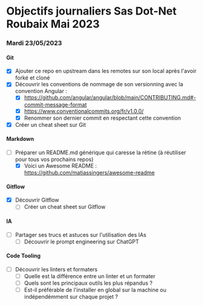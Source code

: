 # Objectifs journaliers Sas Dot-Net Roubaix Mai 2023

### Mardi 23/05/2023

#### Git

- [X] Ajouter ce repo en upstream dans les remotes sur son local après l'avoir forké et cloné
- [X] Découvrir les conventions de nommage de son versionning avec la convention Angular :
  - [X] https://github.com/angular/angular/blob/main/CONTRIBUTING.md#-commit-message-format
  - [X] https://www.conventionalcommits.org/fr/v1.0.0/
  - [X] Renommer son dernier commit en respectant cette convention
- [X] Créer un cheat sheet sur Git

#### Markdown

- [ ] Préparer un README.md générique qui caresse la rétine (à réutiliser pour tous vos prochains repos)
  - [X] Voici un Awesome README : https://github.com/matiassingers/awesome-readme

#### Gitflow

- [X] Découvrir Gitflow
  - [ ] Créer un cheat sheet sur Gitflow

#### IA

- [ ] Partager ses trucs et astuces sur l'utilisation des IAs
  - [ ] Découvrir le prompt engineering sur ChatGPT

#### Code Tooling

- [ ] Découvrir les linters et formaters
  - [ ] Quelle est la différence entre un linter et un formater
  - [ ] Quels sont les principaux outils les plus répandus ?
  - [ ] Est-il préférable de l'installer en global sur la machine ou indépendémment sur chaque projet ?
